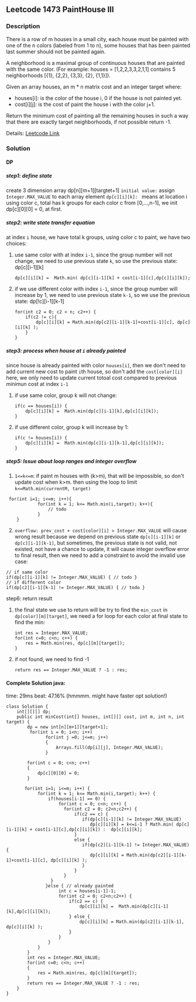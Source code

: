 ## Leetcode 1473 PaintHouse III

### Description
There is a row of m houses in a small city, each house must be painted with one of the n colors (labeled from 1 to n), some houses that has been painted last summer should not be painted again.

A neighborhood is a maximal group of continuous houses that are painted with the same color. (For example: houses = [1,2,2,3,3,2,1,1] contains 5 neighborhoods  [{1}, {2,2}, {3,3}, {2}, {1,1}]).

Given an array houses, an m * n matrix cost and an integer target where:
* houses[i]: is the color of the house i, 0 if the house is not painted yet.
* cost[i][j]: is the cost of paint the house i with the color j+1.

Return the minimum cost of painting all the remaining houses in such a way that there are exactly target neighborhoods, if not possible return -1.

 Details: [Leetcode Link](https://leetcode.com/problems/paint-house-iii/)

### Solution
#### DP 
##### step1: define state
create 3 dimension array dp[n][m+1][targtet+1]
`initial value:` assign `Integer.MAX_VALUE` to each array element 
`dp[c][i][k]: ` means at location i using color c, total has k groups
for each color c from [0,...,n-1], we init dp[c][0][0] = 0, at first.
##### step2: write state transfer equation
at index `i` house, we have total k groups, using color c to paint, we have two choices:
1) use same color with at index `i-1`, since the group number will not change, we need to use previous state `k`, so use the previous state: dp[c][i-1][k]
    ```
    dp[c][i][k] =  Math.min( dp[c][i-1][k] + cost[i-1][c],dp[c][i][k]);
    ```
2) if we use different color with index `i-1`, since the group number will increase by 1, we need to use previous state `k-1`, so we use the previous state: dp[!c][i-1][k-1]
    ```
    for(int c2 = 0; c2 < n; c2++) {
        if(c2 != c){
            dp[c][i][k] = Math.min(dp[c2][i-1][k-1]+cost[i-1][c], dp[c][i][k] );
        }
    }
    ```
##### step3: process when house at `i` already painted
since house is already painted with color `houses[i]`, then we don't need to add current new cost to paint `i`th house, so don't add the `cost[color][i]` here, we only need to update current totoal cost compared to previous minimun cost at index `i-1`
1) if use same color, group k will not change:
    ```
    if(c == houses[i]) {
        dp[c][i][k] =  Math.min(dp[c][i-1][k],dp[c][i][k]);
    }
    ```
2) if use different color, group k will increase by 1:
    ```
    if(c != houses[i]) {
        dp[c][i][k] =  Math.min(dp[c][i-1][k-1],dp[c][i][k]);
    }
    ```
##### step5: Issue about loop ranges and integer overflow
1) `1<=k<=m`: if paint m houses with (k>m), that will be impossible, so don't update cost when k>m. then using the loop to limit `k<=Math.min(currentM, target)` 
```
 for(int i=1; i<=m; i++){
            for(int k = 1; k<= Math.min(i,target); k++){
                // todo
            }
    }
```
2) `overflow: prev_cost + cost[color][i] > Integer.MAX_VALUE` will cause wrong result
because we depend on previous state `dp[c][i-1][k]` or `dp[c][i-1][k-1]`, but sometimes, the previous state is not valid, not existed, not have a chance to update, it will cause integer overflow error to final result, then we need to add a constraint to avoid the invalid use case:
```
// if same color
if(dp[c][i-1][k] != Integer.MAX_VALUE) { // todo }
// if different color 
if(dp[c2][i-1][k-1] != Integer.MAX_VALUE) { // todo }
```

step6: return result
1)  the final state we use to return will be try to find the `min_cost` in `dp[color][m][target]`, we need a for loop for each color at final state to find the min:
    ```
    int res = Integer.MAX_VALUE;
    for(int c=0; c<n; c++) {
        res = Math.min(res, dp[c][m][target]);
    }
    ```
2) if not found, we need to find -1
    ```
    return res == Integer.MAX_VALUE ? -1 : res;
    ```
#### Complete Solution java:
time: 29ms
beat: 47.16% (hmmmm. might have faster opt solution!)
```
class Solution {
    int[][][] dp;
    public int minCost(int[] houses, int[][] cost, int m, int n, int target) {
        dp = new int[n][m+1][target+1];
         for(int i = 0; i<n; i++)
               for(int j =0; j<=m; j++)
               {
                   Arrays.fill(dp[i][j], Integer.MAX_VALUE);
               }
        
        for(int c = 0; c<n; c++)
        {
            dp[c][0][0] = 0;
        }
        
       for(int i=1; i<=m; i++) {
            for(int k = 1; k<= Math.min(i,target); k++) {
                if(houses[i-1] == 0) {
                    for(int c = 0; c<n; c++) {
                      for(int c2 = 0; c2<n;c2++) {   
                          if(c2 == c) {
                             if(dp[c][i-1][k] != Integer.MAX_VALUE)
                                dp[c][i][k] = k<=i-1 ? Math.min( dp[c][i-1][k] + cost[i-1][c],dp[c][i][k]) :  dp[c][i][k];
                          }
                          else {
                             if(dp[c2][i-1][k-1] != Integer.MAX_VALUE) {
                                dp[c][i][k] = Math.min(dp[c2][i-1][k-1]+cost[i-1][c], dp[c][i][k] );
                             }
                          }
                      }
                 }
               }else { // already painted
                    int c = houses[i-1]-1;
                    for(int c2 = 0; c2<n;c2++) {
                        if(c2 == c) {
                            dp[c][i][k] =  Math.min(dp[c][i-1][k],dp[c][i][k]);
                        } else {
                            dp[c][i][k] = Math.min(dp[c2][i-1][k-1], dp[c][i][k] );
                        }
                    } 
                }
            }
        }
        int res = Integer.MAX_VALUE;
        for(int c=0; c<n; c++)
        {
            res = Math.min(res, dp[c][m][target]);
        }
        return res == Integer.MAX_VALUE ? -1 : res;
    }
}
```
